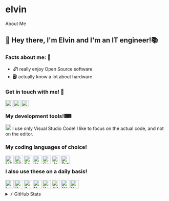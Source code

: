 # elvin
About Me
## 👋 Hey there, I'm Elvin and I'm an IT engineer!📚

### Facts about me: 🍏
 - 🔓I really enjoy Open Source software 
 - 🖥I actually know a lot about hardware 


### Get in touch with me! 🤝
[<img align="left" target="_blank" alt="Telegram" width="22px" src="https://cdn.jsdelivr.net/npm/simple-icons@3.12.0/icons/telegram.svg">][telegram]
[<img align="left" target="_blank" alt="Instagram" width="22px" src="https://cdn.jsdelivr.net/npm/simple-icons@v3/icons/instagram.svg">][instagram]
[<img align="left" target="_blank" alt="LinkedIn" width="22px" src="https://cdn.jsdelivr.net/npm/simple-icons@v3/icons/linkedin.svg">][linkedin]
<br>

### My development tools!⌨
<img alt="Visual Studio Code" width="18px" src="https://cdn.jsdelivr.net/npm/simple-icons@3.12.0/icons/visualstudiocode.svg"> I use only Visual Studio Code! I like to focus on the actual code, and not on the editor.
<br>

### My coding languages of choice!
<img align="left" alt="HTML5" width="26px" src="https://cdn.jsdelivr.net/npm/simple-icons@3.12.0/icons/html5.svg">
<img align="left" alt="CSS3" width="26px" src="https://cdn.jsdelivr.net/npm/simple-icons@3.12.0/icons/css3.svg">
<img align="left" alt="Sass" width="26px" src="https://cdn.jsdelivr.net/npm/simple-icons@3.12.0/icons/sass.svg">
<img align="left" alt="JavaScript" width="26px" src="https://cdn.jsdelivr.net/npm/simple-icons@3.12.0/icons/javascript.svg">
<img align="left" alt="C++" width="26px" src="https://cdn.jsdelivr.net/npm/simple-icons@3.12.0/icons/cplusplus.svg">
<img align="left" alt="Java" width="26px" src="https://cdn.jsdelivr.net/npm/simple-icons@3.12.0/icons/java.svg">
<img align="left" alt="Python3" width="26px" src="https://cdn.jsdelivr.net/npm/simple-icons@3.12.0/icons/python.svg">
<br>

### I also use these on a daily basis!
<img align="left" alt="Linux" width="26px" src="https://cdn.jsdelivr.net/npm/simple-icons@3.12.0/icons/linux.svg">
<img align="left" alt="Docker" width="26px" src="https://cdn.jsdelivr.net/npm/simple-icons@3.12.0/icons/docker.svg">
<img align="left" alt="Kubernetes" width="26px" src="https://cdn.jsdelivr.net/npm/simple-icons@3.12.0/icons/kubernetes.svg">
<img align="left" alt="NumPy" width="26px" src="https://cdn.jsdelivr.net/npm/simple-icons@3.12.0/icons/numpy.svg">
<img align="left" alt="Pandas" width="26px" src="https://cdn.jsdelivr.net/npm/simple-icons@3.12.0/icons/pandas.svg">
<img align="left" alt="Git" width="26px" src="https://cdn.jsdelivr.net/npm/simple-icons@3.12.0/icons/git.svg">
<img align="left" alt="GitHub" width="26px" src="https://cdn.jsdelivr.net/npm/simple-icons@3.12.0/icons/github.svg">
<img align="left" alt="Raspberry Pi" width="26px" src="https://cdn.jsdelivr.net/npm/simple-icons@3.12.0/icons/raspberrypi.svg">
<br>
<br>

<details>
  <summary>⚡ GitHub Stats</summary>

  <img alt="Scla's GitHub Stats" src="https://read-me-stats-sclafus.vercel.app/api?username=Sclafus&show_icons=true&hide_border=true&theme=material-palenight&count_private=true">

</details>

[linkedin]: https://www.linkedin.com/in/alessandro-sclafani-44b331144/
[instagram]: https://www.instagram.com/sclafus/
[telegram]: https://www.t.me/sclafus

